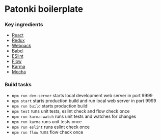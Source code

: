 # Patonki boilerplate

### Key ingredients
  * [React](https://facebook.github.io/react)
  * [Redux](https://github.com/rackt/redux)
  * [Webpack](https://webpack.github.io)
  * [Babel](https://babeljs.io)
  * [ESlint](http://eslint.org/s)
  * [Flow](http://flowtype.org/)
  * [Karma](https://karma-runner.github.io/)
  * [Mocha](https://mochajs.org/)

### Build tasks
- `npm run dev-server` starts local development web server in port 9999
- `npm start` starts production build and run local web server in port 9999
- `npm run build` starts production build
- `npm test` runs unit tests, eslint check and flow check once
- `npm run karma-watch` runs unit tests and watches for changes
- `npm run karma` runs unit tests once
- `npm run eslint` runs eslint check once
- `npm run flow` runs flow check once
